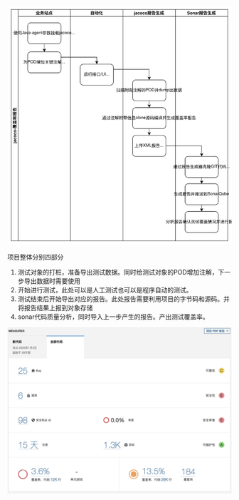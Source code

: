 ![flwo-chart.png](../images/flow-chart.svg)

项目整体分别四部分

1. 测试对象的打桩，准备导出测试数据。同时给测试对象的POD增加注解，下一步导出数据时需要使用
2. 开始进行测试，此处可以是人工测试也可以是程序自动的测试。
3. 测试结束后开始导出对应的报告。此处报告需要利用项目的字节码和源码。并将报告结果上报到对象存储
4. sonar代码质量分析，同时导入上一步产生的报告。产出测试覆盖率。

![soanr](../images/sonar-jacoco.png)